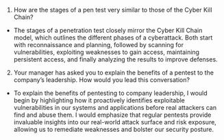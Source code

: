1. How are the stages of a pen test very similar to those of the Cyber Kill Chain?
  * The stages of a penetration test closely mirror the Cyber Kill Chain model, which outlines the different phases of a cyberattack. Both start with reconnaissance and planning, followed by scanning for vulnerabilities, exploiting weaknesses to gain access, maintaining persistent access, and finally analyzing the results to improve defenses.
2. Your manager has asked you to explain the benefits of a pentest to the company’s leadership. How would you lead this conversation?
  * To explain the benefits of pentesting to company leadership, I would begin by highlighting how it proactively identifies exploitable vulnerabilities in our systems and applications before real attackers can find and abuse them. I would emphasize that regular pentests provide invaluable insights into our real-world attack surface and risk exposure, allowing us to remediate weaknesses and bolster our security posture.
